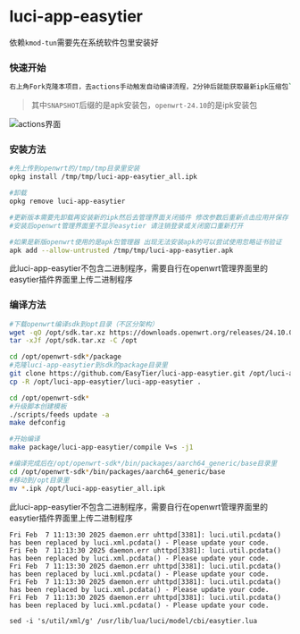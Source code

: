 # luci-app-easytier

依赖`kmod-tun`需要先在系统软件包里安装好
### 快速开始
```bash
右上角Fork克隆本项目，去actions手动触发自动编译流程，2分钟后就能获取最新ipk压缩包`luci-app-easytier.zip`解压上传到Openwrt软路由安装即可

```
> 其中`SNAPSHOT`后缀的是apk安装包，`openwrt-24.10`的是ipk安装包
 
![actions界面](https://github.com/user-attachments/assets/7e5e843b-eb01-48f1-81ab-226a1418ca0f)
### 安装方法
```bash
#先上传到openwrt的/tmp/tmp目录里安装
opkg install /tmp/tmp/luci-app-easytier_all.ipk

#卸载
opkg remove luci-app-easytier

#更新版本需要先卸载再安装新的ipk然后去管理界面关闭插件 修改参数后重新点击应用并保存
#安装后openwrt管理界面里不显示easytier 请注销登录或关闭窗口重新打开  
```

```bash
#如果是新版openwrt使用的是apk包管理器 出现无法安装apk的可以尝试使用忽略证书验证
apk add --allow-untrusted /tmp/tmp/luci-app-easytier.apk
```

此luci-app-easytier不包含二进制程序，需要自行在openwrt管理界面里的easytier插件界面里上传二进制程序

### 编译方法
```bash
#下载openwrt编译sdk到opt目录（不区分架构）
wget -qO /opt/sdk.tar.xz https://downloads.openwrt.org/releases/24.10.0-rc1/targets/rockchip/armv8/openwrt-sdk-24.10.0-rc1-rockchip-armv8_gcc-13.2.0_musl.Linux-x86_64.tar.xz
tar -xJf /opt/sdk.tar.xz -C /opt

cd /opt/openwrt-sdk*/package
#克隆luci-app-easytier到sdk的package目录里
git clone https://github.com/EasyTier/luci-app-easytier.git /opt/luci-app-easytier
cp -R /opt/luci-app-easytier/luci-app-easytier .

cd /opt/openwrt-sdk*
#升级脚本创建模板
./scripts/feeds update -a
make defconfig

#开始编译
make package/luci-app-easytier/compile V=s -j1

#编译完成后在/opt/openwrt-sdk*/bin/packages/aarch64_generic/base目录里
cd /opt/openwrt-sdk*/bin/packages/aarch64_generic/base
#移动到/opt目录里
mv *.ipk /opt/luci-app-easytier_all.ipk
```

此luci-app-easytier不包含二进制程序，需要自行在openwrt管理界面里的easytier插件界面里上传二进制程序

```
Fri Feb  7 11:13:30 2025 daemon.err uhttpd[3381]: luci.util.pcdata() has been replaced by luci.xml.pcdata() - Please update your code.
Fri Feb  7 11:13:30 2025 daemon.err uhttpd[3381]: luci.util.pcdata() has been replaced by luci.xml.pcdata() - Please update your code.
Fri Feb  7 11:13:30 2025 daemon.err uhttpd[3381]: luci.util.pcdata() has been replaced by luci.xml.pcdata() - Please update your code.
Fri Feb  7 11:13:30 2025 daemon.err uhttpd[3381]: luci.util.pcdata() has been replaced by luci.xml.pcdata() - Please update your code.
Fri Feb  7 11:13:30 2025 daemon.err uhttpd[3381]: luci.util.pcdata() has been replaced by luci.xml.pcdata() - Please update your code.
```

```
sed -i 's/util/xml/g' /usr/lib/lua/luci/model/cbi/easytier.lua
```

